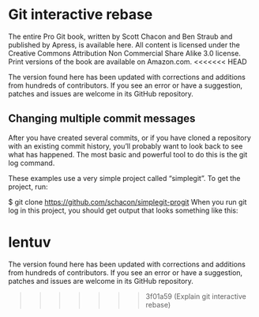 # Git interactive rebase
The entire Pro Git book, written by Scott Chacon and Ben Straub and published by Apress, is available here. All content is licensed under the Creative Commons Attribution Non Commercial Share Alike 3.0 license. Print versions of the book are available on Amazon.com.
<<<<<<< HEAD

The version found here has been updated with corrections and additions from hundreds of contributors. If you see an error or have a suggestion, patches and issues are welcome in its GitHub repository.

## Changing multiple commit messages
After you have created several commits, or if you have cloned a repository with an existing commit history, you’ll probably want to look back to see what has happened. The most basic and powerful tool to do this is the git log command.

These examples use a very simple project called “simplegit”. To get the project, run:

$ git clone https://github.com/schacon/simplegit-progit
When you run git log in this project, you should get output that looks something like this:

lentuv
=======
The version found here has been updated with corrections and additions from hundreds of contributors. If you see an error or have a suggestion, patches and issues are welcome in its GitHub repository.
>>>>>>> 3f01a59 (Explain git interactive rebase)
